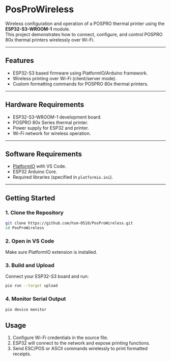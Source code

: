 # PosProWireless

Wireless configuration and operation of a POSPRO thermal printer using the **ESP32-S3-WROOM-1** module.  
This project demonstrates how to connect, configure, and control POSPRO 80x thermal printers wirelessly over Wi-Fi.

---

## Features
- ESP32-S3 based firmware using PlatformIO/Arduino framework.
- Wireless printing over Wi-Fi (client/server mode).
- Custom formatting commands for POSPRO 80x thermal printers.

---

## Hardware Requirements
- ESP32-S3-WROOM-1 development board.
- POSPRO 80x Series thermal printer.
- Power supply for ESP32 and printer.
- Wi-Fi network for wireless operation.

---

## Software Requirements
- [PlatformIO](https://platformio.org/) with VS Code.
- ESP32 Arduino Core.
- Required libraries (specified in `platformio.ini`).

---

## Getting Started

### 1. Clone the Repository
```bash
git clone https://github.com/hsm-0510/PosProWireless.git
cd PosProWireless
```

### 2. Open in VS Code
Make sure PlatformIO extension is installed.

### 3. Build and Upload
Connect your ESP32-S3 board and run:
```bash
pio run --target upload
```

### 4. Monitor Serial Output
```bash
pio device monitor
```

## Usage
1. Configure Wi-Fi credentials in the source file.
2. ESP32 will connect to the network and expose printing functions.
3. Send ESC/POS or ASCII commands wirelessly to print formatted receipts.
